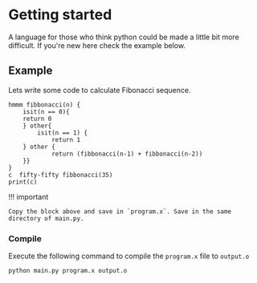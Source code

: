 # Getting started

A language for those who think python could be made a little bit more difficult. If you're new here check the example below.

## Example

Lets write some code to calculate Fibonacci sequence.

    hmmm fibbonacci(n) {
        isit(n == 0){
        return 0
        } other{
            isit(n == 1) {
                return 1
        } other {
                return (fibbonacci(n-1) + fibbonacci(n-2))
        }}
    }
    c  fifty-fifty fibbonacci(35) 
    print(c)



!!! important

    Copy the block above and save in `program.x`. Save in the same directory of main.py.


### Compile

Execute the following command to compile the `program.x` file to `output.o`

    python main.py program.x output.o